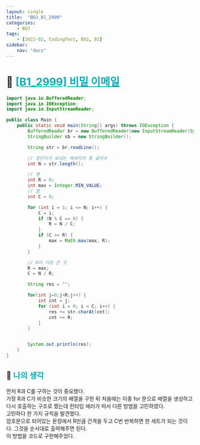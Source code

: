 ```yaml
---
layout: single
title:  "BOJ_B1_2999"
categories: 
    - BOJ
tags: 
    - [2022-02, CodingTest, BOJ, B1]
sidebar:
    nav: "docs"
---
```


# 📁 <b><a style="color:#00adb5" href="https://www.acmicpc.net/problem/2999" target=_blank>[B1_2999] 비밀 이메일</a></b>

```java
import java.io.BufferedReader;
import java.io.IOException;
import java.io.InputStreamReader;

public class Main {
    public static void main(String[] args) throws IOException {
        BufferedReader br = new BufferedReader(new InputStreamReader(System.in));
        StringBuilder sb = new StringBuilder();

        String str = br.readLine();

        // 정인이가 보내는 메세지의 총 글자수
        int N = str.length();

        // 행
        int R = 0;
        int max = Integer.MIN_VALUE;
        // 열
        int C = 0;

        for (int i = 1; i <= N; i++) {
            C = i;
            if (N % C == 0) {
                R = N / C;
            }
            if (C >= R) {
                max = Math.max(max, R);
            }
        }

        // R이 가장 큰 것
        R = max;
        C = N / R;

        String res = "";

        for(int j=0;j<R;j++) {
            int cnt = j;
            for (int i = 0; i < C; i++) {
                res += str.charAt(cnt);
                cnt += R;
            }
        }


        System.out.println(res);
    }
}
```


## 🤔 <b><a style="color:#00adb5">나의 생각</a></b>
먼저 R과 C를 구하는 것이 중요했다.<br>
가장 R과 C가 비슷한 크기의 배열을 구한 뒤 처음에는 이중 for 문으로 배열을 생성하고 다시 호출하는 구조로 짰는데 런타임 에러가 떠서 다른 방법을 고민하였다.<br>
고민하다 한 가지 규칙을 발견했다.<br>
암호문으로 되어있는 문장에서 R만큼 간격을 두고 C번 반복하면 한 세트가 되는 것이다. 그것을 순서대로 출력해주면 된다.<br>
이 방법을 코드로 구현해주었다.
